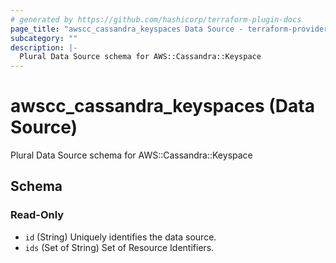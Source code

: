 ```yaml
---
# generated by https://github.com/hashicorp/terraform-plugin-docs
page_title: "awscc_cassandra_keyspaces Data Source - terraform-provider-awscc"
subcategory: ""
description: |-
  Plural Data Source schema for AWS::Cassandra::Keyspace
---
```


# awscc_cassandra_keyspaces (Data Source)

Plural Data Source schema for AWS::Cassandra::Keyspace



<!-- schema generated by tfplugindocs -->
## Schema

### Read-Only

- `id` (String) Uniquely identifies the data source.
- `ids` (Set of String) Set of Resource Identifiers.
